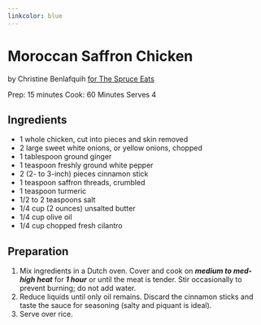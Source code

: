 ```yaml
---
linkcolor: blue
---
```


# Moroccan Saffron Chicken

by Christine Benlafquih [for The Spruce Eats](https://www.thespruceeats.com/moroccan-saffron-chicken-recipe-2394657)

Prep: 15 minutes
Cook: 60 Minutes
Serves 4

## Ingredients 

- 1 whole chicken, cut into pieces and skin removed
- 2 large sweet white onions, or yellow onions, chopped
- 1 tablespoon ground ginger
- 1 teaspoon freshly ground white pepper
- 2 (2- to 3-inch) pieces cinnamon stick
- 1 teaspoon saffron threads, crumbled
- 1 teaspoon turmeric
- 1/2 to 2 teaspoons salt
- 1/4 cup (2 ounces) unsalted butter
- 1/4 cup olive oil
- 1/4 cup chopped fresh cilantro

## Preparation

1. Mix ingredients in a Dutch oven. Cover and cook on ***medium to med-high heat*** for ***1 hour*** or until the meat is tender. Stir occasionally to prevent burning; do not add water.
2. Reduce liquids until only oil remains. Discard the cinnamon sticks and taste the sauce for seasoning (salty and piquant is ideal).
3. Serve over rice.
